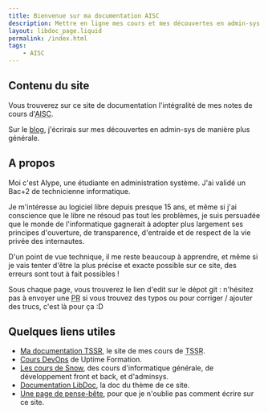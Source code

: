 ```yaml
---
title: Bienvenue sur ma documentation AISC
description: Mettre en ligne mes cours et mes découvertes en admin-sys
layout: libdoc_page.liquid
permalink: /index.html
tags:
    - AISC
---
```


## Contenu du site

Vous trouverez sur ce site de documentation l'intégralité de mes notes de cours d'<abbr title="Administration d'Infrastructure Sécurisée & Cloud">AISC</abbr>.

Sur le [blog](/posts/), j'écrirais sur mes découvertes en admin-sys de manière plus générale.

## A propos

Moi c'est Alype, une étudiante en administration système. J'ai validé un Bac+2 de technicienne informatique.

Je m'intéresse au logiciel libre depuis presque 15 ans, et même si j'ai conscience que le libre ne résoud pas tout les problèmes, je suis persuadée que le monde de l'informatique gagnerait à adopter plus largement ses principes d'ouverture, de transparence, d'entraide et de respect de la vie privée des internautes.

D'un point de vue technique, il me reste beaucoup à apprendre, et même si je vais tenter d'être la plus précise et exacte possible sur ce site, des erreurs sont tout à fait possibles !

Sous chaque page, vous trouverez le lien d'edit sur le dépot git : n'hésitez pas à envoyer une <abbr title="Pull Request">PR</abbr> si vous trouvez des typos ou pour corriger / ajouter des trucs, c'est là pour ça :D

## Quelques liens utiles

- [Ma documentation TSSR](https://tssr.vercel.app), le site de mes cours de <abbr title="Technicien Supérieur Système et Réseau">TSSR</abbr>.
- [Cours DevOps](https://supports.uptime-formation.fr/) de Uptime Formation.
- [Les cours de Snow](https://snowcode.ovh/index-syntheses/), des cours d'informatique générale, de développement front et back, et d'adminsys.
- [Documentation LibDoc](https://eleventy-libdoc.netlify.app), la doc du thème de ce site.
- [Une page de pense-bête](/codes/), pour que je n'oublie pas comment écrire sur ce site.
